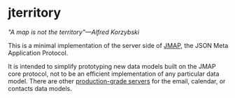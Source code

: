 # jterritory

_"A map is not the territory"&mdash;Alfred Korzybski_

This is a minimal implementation of the server side of [JMAP][], the
JSON Meta Application Protocol.

[JMAP]: https://jmap.io/

It is intended to simplify prototyping new data models built on the JMAP
core protocol, not to be an efficient implementation of any particular
data model. There are other [production-grade servers][production] for
the email, calendar, or contacts data models.

[production]: https://jmap.io/software.html#servers
